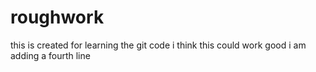 # roughwork
this is created for learning the git code 
i think this could work good
i am adding a fourth line
